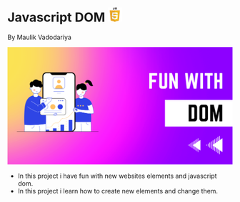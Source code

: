 # Javascript DOM ![](./javascriptLogo.png)

By Maulik Vadodariya

![Fun With DOM](./javascript-dom-image.png)

- In this project i have fun with new websites elements and javascript dom.
- In this project i learn how to create new elements and change them.

